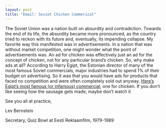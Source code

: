 ```yaml
---
layout: post
title: "Email: Soviet Chicken Commerical"
---
```


The Soviet Union was a nation built on absurdity and contradiction. Towards the end of its life, the absurdity became more pronounced, as the country tried to reckon with its future and, eventually, its impending collapse. My favorite way this manifested was in advertisements. In a nation that was without market competition, one might wonder what the point of advertisements was. An ad for chicken was effectively just an ad for the concept of chicken, not for any particular brand’s chicken. So, why make ads at all? According to Harry Egipt, the Estonian director of many of the most famous Soviet commercials, major industries had to spend 1% of their budget on advertising. So it was that you would have ads for products that faced no competition and were often completely sold out anyway. [Here’s Egipt’s most famous (or infamous) commercial](https://www.youtube.com/watch?v=i6LAVk1sHW8), one for chicken. If you don’t like seeing how the sausage gets made, maybe don’t watch it

See you all at practice,

Lev Bernstein

Secretary, Quiz Bowl at Eesti Reklaamfilm, 1979-1989